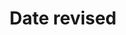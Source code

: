 ---
title: 'Date revised'
field: 'is.dateRevised'
slug: 'global-date-revised'
description: 'Date the resource was, is, will be revised'
comment: 'yyyy-mm-dd'
required: False
module: 'Status'
cluster: 'Global'
policy: 'Date. Repeat values.'
---